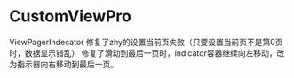 # CustomViewPro
ViewPagerIndecator 修复了zhy的设置当前页失败（只要设置当前页不是第0页时，数据显示错乱）
修复了滑动到最后一页时，indicator容器继续向左移动，改为指示器向右移动到最后一页。
